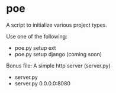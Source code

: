 poe
===

A script to initialize various project types.

Use one of the following:
  * poe.py setup ext
  * poe.py setup django (coming soon)


Bonus file: A simple http server (server.py)

  * server.py 
  * server.py 0.0.0.0:8080
  
